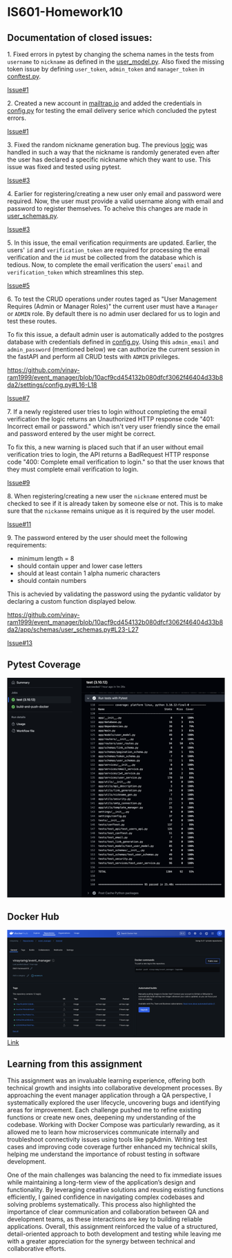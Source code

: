 # IS601-Homework10

## Documentation of closed issues:

1\. Fixed errors in pytest by changing the schema names in the tests from `username` to `nickname` as defined in the [user_model.py](./app/models/user_model.py). Also fixed the missing token issue by defining `user_token`, `admin_token` and `manager_token` in [conftest.py](./tests/conftest.py).

[Issue#1](https://github.com/vinay-ram1999/event_manager/issues/1)

2\. Created a new account in [mailtrap.io](https://mailtrap.io/home) and added the credentials in [config.py](./settings/config.py) for testing the email delivery serice which concluded the pytest errors.

[Issue#1](https://github.com/vinay-ram1999/event_manager/issues/1)

3\. Fixed the random nickname generation bug. The previous [logic](./app/utils/nickname_gen.py) was handled in such a way that the nickname is randomly generated even after the user has declared a specific nickname which they want to use. This issue was fixed and tested using pytest.

[Issue#3](https://github.com/vinay-ram1999/event_manager/issues/3)

4\. Earlier for registering/creating a new user only email and password were required. Now, the user must provide a valid username along with email and password to register themselves. To acheive this changes are made in [user_schemas.py](./app/schemas/user_schemas.py).

[Issue#3](https://github.com/vinay-ram1999/event_manager/issues/3)

5\. In this issue, the email verification requirments are updated. Earlier, the users' `id` and `verification_token` are required for processing the email verification and the `id` must be collected from the database which is tedious. Now, to complete the email verification the users' `email` and `verification_token` which streamlines this step.

[Issue#5](https://github.com/vinay-ram1999/event_manager/issues/5)

6\. To test the CRUD operations under routes taged as "User Management Requires (Admin or Manager Roles)" the current user must have a `Manager` or `ADMIN` role. By default there is no admin user declared for us to login and test these routes. 

To fix this issue, a default admin user is automatically added to the postgres database with credentials defined in [config.py](/settings/config.py). Using this `admin_email` and `admin_password` (mentioned below) we can authorize the current session in the fastAPI and perform all CRUD tests with `ADMIN` privileges.

https://github.com/vinay-ram1999/event_manager/blob/10acf9cd454132b080dfcf3062f46404d33b8da2/settings/config.py#L16-L18

[Issue#7](https://github.com/vinay-ram1999/event_manager/issues/7)

7\. If a newly registered user tries to login without completing the email verification the logic returns an Unauthorized HTTP response code "401: Incorrect email or password." which isn't very user friendly since the email and password entered by the user might be correct. 

To fix this, a new warning is placed such that if an user without email verification tries to login, the API returns a BadRequest HTTP response code "400: Complete email verification to login." so that the user knows that they must complete email verification to login.

[Issue#9](https://github.com/vinay-ram1999/event_manager/issues/9)

8\. When registering/creating a new user the `nickname` entered must be checked to see if it is already taken by someone else or not. This is to make sure that the `nickanme` remains unique as it is required by the user model.

[Issue#11](https://github.com/vinay-ram1999/event_manager/issues/11)

9\. The password entered by the user should meet the following requirements:

* minimum length = 8
* should contain upper and lower case letters
* should at least contain 1 alpha numeric characters
* should contain numbers

This is achevied by validating the password using the pydantic validator by declaring a custom function displayed below.

https://github.com/vinay-ram1999/event_manager/blob/10acf9cd454132b080dfcf3062f46404d33b8da2/app/schemas/user_schemas.py#L23-L27

[Issue#13](https://github.com/vinay-ram1999/event_manager/issues/13)

## Pytest Coverage

![pytest-cov](./assets/pytest_cov.png)

## Docker Hub

![dockerhub](./assets/docker_hub.png)
[Link](https://hub.docker.com/repository/docker/vinayramg/event_manager/general)

## Learning from this assignment

This assignment was an invaluable learning experience, offering both technical growth and insights into collaborative development processes. By approaching the event manager application through a QA perspective, I systematically explored the user lifecycle, uncovering bugs and identifying areas for improvement. Each challenge pushed me to refine existing functions or create new ones, deepening my understanding of the codebase. Working with Docker Compose was particularly rewarding, as it allowed me to learn how microservices communicate internally and troubleshoot connectivity issues using tools like pgAdmin. Writing test cases and improving code coverage further enhanced my technical skills, helping me understand the importance of robust testing in software development.

One of the main challenges was balancing the need to fix immediate issues while maintaining a long-term view of the application’s design and functionality. By leveraging creative solutions and reusing existing functions efficiently, I gained confidence in navigating complex codebases and solving problems systematically. This process also highlighted the importance of clear communication and collaboration between QA and development teams, as these interactions are key to building reliable applications. Overall, this assignment reinforced the value of a structured, detail-oriented approach to both development and testing while leaving me with a greater appreciation for the synergy between technical and collaborative efforts.